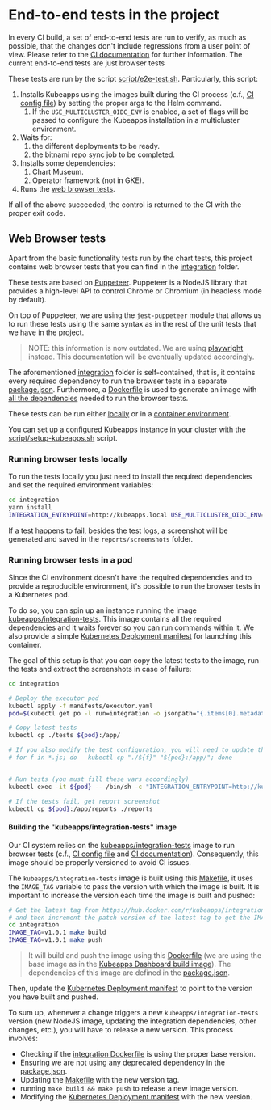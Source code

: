 # End-to-end tests in the project

In every CI build, a set of end-to-end tests are run to verify, as much as possible, that the changes don't include regressions from a user point of view. Please refer to the [CI documentation](./ci.md) for further information.
The current end-to-end tests are just browser tests

These tests are run by the script [script/e2e-test.sh](https://github.com/vmware-tanzu/kubeapps/blob/main/script/e2e-test.sh). Particularly, this script:

1. Installs Kubeapps using the images built during the CI process (c.f., [CI config file](https://github.com/vmware-tanzu/kubeapps/blob/main/.circleci/config.yml)) by setting the proper args to the Helm command.
   1. If the `USE_MULTICLUSTER_OIDC_ENV` is enabled, a set of flags will be passed to configure the Kubeapps installation in a multicluster environment.
2. Waits for:
   1. the different deployments to be ready.
   2. the bitnami repo sync job to be completed.
3. Installs some dependencies:
   1. Chart Museum.
   2. Operator framework (not in GKE).
4. Runs the [web browser tests](#web-browser-tests).

If all of the above succeeded, the control is returned to the CI with the proper exit code.

## Web Browser tests

Apart from the basic functionality tests run by the chart tests, this project contains web browser tests that you can find in the [integration](https://github.com/vmware-tanzu/kubeapps/blob/main/integration) folder.

These tests are based on [Puppeteer](https://github.com/GoogleChrome/puppeteer). Puppeteer is a NodeJS library that provides a high-level API to control Chrome or Chromium (in headless mode by default).

On top of Puppeteer, we are using the `jest-puppeteer` module that allows us to run these tests using the same syntax as in the rest of the unit tests that we have in the project.

> NOTE: this information is now outdated. We are using [playwright](https://playwright.dev) instead. This documentation will be eventually updated accordingly.

The aforementioned [integration](https://github.com/vmware-tanzu/kubeapps/blob/main/integration) folder is self-contained, that is, it contains every required dependency to run the browser tests in a separate [package.json](https://github.com/vmware-tanzu/kubeapps/blob/main/integration/package.json). Furthermore, a [Dockerfile](https://github.com/vmware-tanzu/kubeapps/blob/main/integration/Dockerfile) is used to generate an image with [all the dependencies](https://github.com/puppeteer/puppeteer/blob/main/docs/troubleshooting.md#chrome-headless-doesnt-launch-on-unix) needed to run the browser tests.

These tests can be run either [locally](#running-browser-tests-locally) or in a [container environment](#running-browser-tests-in-a-pod).

You can set up a configured Kubeapps instance in your cluster with the [script/setup-kubeapps.sh](https://github.com/vmware-tanzu/kubeapps/blob/main/site/content/docs/latest/reference/scripts/setup-kubeapps.sh) script.

### Running browser tests locally

To run the tests locally you just need to install the required dependencies and set the required environment variables:

```bash
cd integration
yarn install
INTEGRATION_ENTRYPOINT=http://kubeapps.local USE_MULTICLUSTER_OIDC_ENV=false ADMIN_TOKEN=foo1 VIEW_TOKEN=foo2 EDIT_TOKEN=foo3 yarn start

```

If a test happens to fail, besides the test logs, a screenshot will be generated and saved in the `reports/screenshots` folder.

### Running browser tests in a pod

Since the CI environment doesn't have the required dependencies and to provide a reproducible environment, it's possible to run the browser tests in a Kubernetes pod.

To do so, you can spin up an instance running the image [kubeapps/integration-tests](https://hub.docker.com/r/kubeapps/integration-tests).
This image contains all the required dependencies and it waits forever so you can run commands within it.
We also provide a simple [Kubernetes Deployment manifest](https://github.com/vmware-tanzu/kubeapps/blob/main/integration/manifests/executor.yaml) for launching this container.

The goal of this setup is that you can copy the latest tests to the image, run the tests and extract the screenshots in case of failure:

```bash
cd integration

# Deploy the executor pod
kubectl apply -f manifests/executor.yaml
pod=$(kubectl get po -l run=integration -o jsonpath="{.items[0].metadata.name}")

# Copy latest tests
kubectl cp ./tests ${pod}:/app/

# If you also modify the test configuration, you will need to update the files
# for f in *.js; do   kubectl cp "./${f}" "${pod}:/app/"; done


# Run tests (you must fill these vars accordingly)
kubectl exec -it ${pod} -- /bin/sh -c "INTEGRATION_ENTRYPOINT=http://kubeapps.kubeapps USE_MULTICLUSTER_OIDC_ENV=${USE_MULTICLUSTER_OIDC_ENV} ADMIN_TOKEN=${admin_token} VIEW_TOKEN=${view_token} EDIT_TOKEN=${edit_token} yarn start"

# If the tests fail, get report screenshot
kubectl cp ${pod}:/app/reports ./reports
```

#### Building the "kubeapps/integration-tests" image

Our CI system relies on the [kubeapps/integration-tests](https://hub.docker.com/r/kubeapps/integration-tests) image to run browser tests (c.f., [CI config file](https://github.com/vmware-tanzu/kubeapps/blob/main/.circleci/config.yml) and [CI documentation](./ci.md)). Consequently, this image should be properly versioned to avoid CI issues.

The `kubeapps/integration-tests` image is built using this [Makefile](https://github.com/vmware-tanzu/kubeapps/blob/main/integration/Makefile), it uses the `IMAGE_TAG` variable to pass the version with which the image is built. It is important to increase the version each time the image is built and pushed:

```bash
# Get the latest tag from https://hub.docker.com/r/kubeapps/integration-tests/tags?page=1&ordering=last_updated
# and then increment the patch version of the latest tag to get the IMAGE_TAG that you'll use below.
cd integration
IMAGE_TAG=v1.0.1 make build
IMAGE_TAG=v1.0.1 make push
```

> It will build and push the image using this [Dockerfile](https://github.com/vmware-tanzu/kubeapps/blob/main/integration/Dockerfile) (we are using the base image as in the [Kubeapps Dashboard build image](https://github.com/vmware-tanzu/kubeapps/blob/main/dashboard/Dockerfile)).
> The dependencies of this image are defined in the [package.json](https://github.com/vmware-tanzu/kubeapps/blob/main/integration/package.json).

Then, update the [Kubernetes Deployment manifest](https://github.com/vmware-tanzu/kubeapps/blob/main/integration/manifests/executor.yaml) to point to the version you have built and pushed.

To sum up, whenever a change triggers a new `kubeapps/integration-tests` version (new NodeJS image, updating the integration dependencies, other changes, etc.), you will have to release a new version. This process involves:

- Checking if the [integration Dockerfile](https://github.com/vmware-tanzu/kubeapps/blob/main/integration/Dockerfile) is using the proper base version.
- Ensuring we are not using any deprecated dependency in the [package.json](https://github.com/vmware-tanzu/kubeapps/blob/main/integration/package.json).
- Updating the [Makefile](https://github.com/vmware-tanzu/kubeapps/blob/main/integration/Makefile) with the new version tag.
- running `make build && make push` to release a new image version.
- Modifying the [Kubernetes Deployment manifest](https://github.com/vmware-tanzu/kubeapps/blob/main/integration/manifests/executor.yaml) with the new version.
